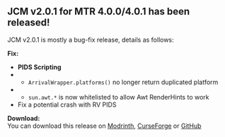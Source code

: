 ## JCM v2.0.1 for MTR 4.0.0/4.0.1 has been released!

JCM v2.0.1 is mostly a bug-fix release, details as follows:

**Fix:**
- **PIDS Scripting**
- - `ArrivalWrapper.platforms()` no longer return duplicated platform
- - `sun.awt.*` is now whitelisted to allow Awt RenderHints to work
- Fix a potential crash with RV PIDS

**Download:**  
You can download this release on [Modrinth](https://modrinth.com/mod/jcm), [CurseForge](https://curseforge.com/minecraft/mc-mods/jcm) or [GitHub](https://github.com/DistrictOfJoban/Joban-Client-Mod/releases)
